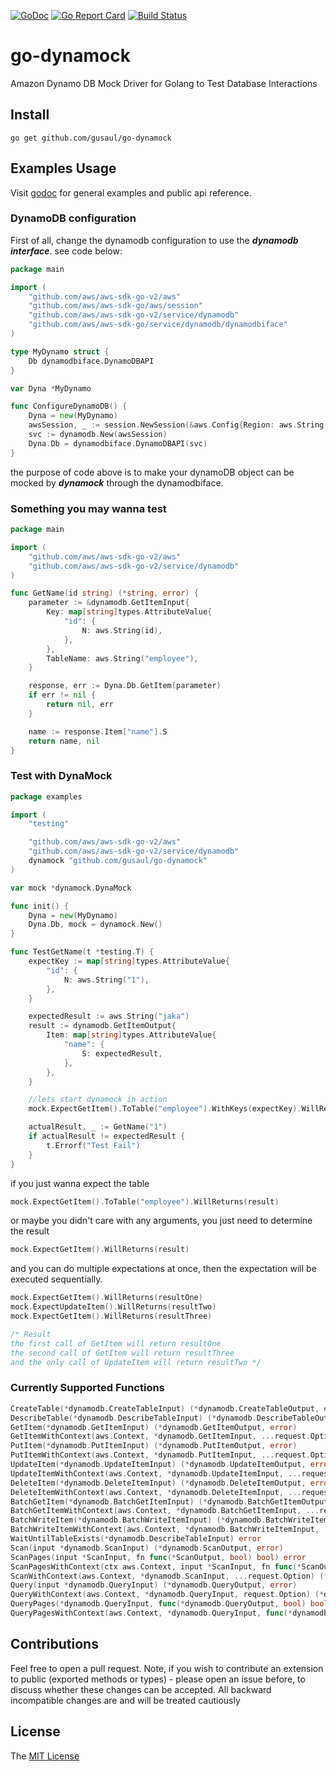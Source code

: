 [![GoDoc](https://godoc.org/github.com/gusaul/go-dynamock?status.png)](https://godoc.org/github.com/gusaul/go-dynamock) [![Go Report Card](https://goreportcard.com/badge/github.com/gusaul/go-dynamock)](https://goreportcard.com/report/github.com/gusaul/go-dynamock) [![Build Status](https://travis-ci.com/gusaul/go-dynamock.svg?branch=master)](https://travis-ci.com/gusaul/go-dynamock)
# go-dynamock
Amazon Dynamo DB Mock Driver for Golang to Test Database Interactions

## Install
```
go get github.com/gusaul/go-dynamock
```

## Examples Usage
Visit [godoc](https://godoc.org/github.com/gusaul/go-dynamock) for general examples and public api reference.

### DynamoDB configuration
First of all, change the dynamodb configuration to use the ***dynamodb interface***. see code below:
``` go
package main

import (
    "github.com/aws/aws-sdk-go-v2/aws"
    "github.com/aws/aws-sdk-go/aws/session"
    "github.com/aws/aws-sdk-go-v2/service/dynamodb"
    "github.com/aws/aws-sdk-go/service/dynamodb/dynamodbiface"
)

type MyDynamo struct {
    Db dynamodbiface.DynamoDBAPI
}

var Dyna *MyDynamo

func ConfigureDynamoDB() {
	Dyna = new(MyDynamo)
	awsSession, _ := session.NewSession(&aws.Config{Region: aws.String("ap-southeast-2")})
	svc := dynamodb.New(awsSession)
	Dyna.Db = dynamodbiface.DynamoDBAPI(svc)
}
```
the purpose of code above is to make your dynamoDB object can be mocked by ***dynamock*** through the dynamodbiface.

### Something you may wanna test
``` go
package main

import (
    "github.com/aws/aws-sdk-go-v2/aws"
    "github.com/aws/aws-sdk-go-v2/service/dynamodb"
)

func GetName(id string) (*string, error) {
	parameter := &dynamodb.GetItemInput{
		Key: map[string]types.AttributeValue{
			"id": {
				N: aws.String(id),
			},
		},
		TableName: aws.String("employee"),
	}

	response, err := Dyna.Db.GetItem(parameter)
	if err != nil {
		return nil, err
	}

	name := response.Item["name"].S
	return name, nil
}
```

### Test with DynaMock
``` go
package examples

import (
	"testing"

	"github.com/aws/aws-sdk-go-v2/aws"
	"github.com/aws/aws-sdk-go-v2/service/dynamodb"
	dynamock "github.com/gusaul/go-dynamock"
)

var mock *dynamock.DynaMock

func init() {
	Dyna = new(MyDynamo)
	Dyna.Db, mock = dynamock.New()
}

func TestGetName(t *testing.T) {
	expectKey := map[string]types.AttributeValue{
		"id": {
			N: aws.String("1"),
		},
	}

	expectedResult := aws.String("jaka")
	result := dynamodb.GetItemOutput{
		Item: map[string]types.AttributeValue{
			"name": {
				S: expectedResult,
			},
		},
	}

	//lets start dynamock in action
	mock.ExpectGetItem().ToTable("employee").WithKeys(expectKey).WillReturns(result)

	actualResult, _ := GetName("1")
	if actualResult != expectedResult {
		t.Errorf("Test Fail")
	}
}
```
if you just wanna expect the table
``` go
mock.ExpectGetItem().ToTable("employee").WillReturns(result)
```
or maybe you didn't care with any arguments, you just need to determine the result
``` go
mock.ExpectGetItem().WillReturns(result)
```
and you can do multiple expectations at once, then the expectation will be executed sequentially.
``` go
mock.ExpectGetItem().WillReturns(resultOne)
mock.ExpectUpdateItem().WillReturns(resultTwo)
mock.ExpectGetItem().WillReturns(resultThree)

/* Result
the first call of GetItem will return resultOne
the second call of GetItem will return resultThree
and the only call of UpdateItem will return resultTwo */
```
### Currently Supported Functions
``` go
CreateTable(*dynamodb.CreateTableInput) (*dynamodb.CreateTableOutput, error)
DescribeTable(*dynamodb.DescribeTableInput) (*dynamodb.DescribeTableOutput, error)
GetItem(*dynamodb.GetItemInput) (*dynamodb.GetItemOutput, error)
GetItemWithContext(aws.Context, *dynamodb.GetItemInput, ...request.Option) (*dynamodb.GetItemOutput, error)
PutItem(*dynamodb.PutItemInput) (*dynamodb.PutItemOutput, error)
PutItemWithContext(aws.Context, *dynamodb.PutItemInput, ...request.Option) (*dynamodb.PutItemOutput, error)
UpdateItem(*dynamodb.UpdateItemInput) (*dynamodb.UpdateItemOutput, error)
UpdateItemWithContext(aws.Context, *dynamodb.UpdateItemInput, ...request.Option) (*dynamodb.UpdateItemOutput, error)
DeleteItem(*dynamodb.DeleteItemInput) (*dynamodb.DeleteItemOutput, error)
DeleteItemWithContext(aws.Context, *dynamodb.DeleteItemInput, ...request.Option) (*dynamodb.DeleteItemOutput, error)
BatchGetItem(*dynamodb.BatchGetItemInput) (*dynamodb.BatchGetItemOutput, error)
BatchGetItemWithContext(aws.Context, *dynamodb.BatchGetItemInput, ...request.Option) (*dynamodb.BatchGetItemOutput, error)
BatchWriteItem(*dynamodb.BatchWriteItemInput) (*dynamodb.BatchWriteItemOutput, error)
BatchWriteItemWithContext(aws.Context, *dynamodb.BatchWriteItemInput, ...request.Option) (*dynamodb.BatchWriteItemOutput, error)
WaitUntilTableExists(*dynamodb.DescribeTableInput) error
Scan(input *dynamodb.ScanInput) (*dynamodb.ScanOutput, error)
ScanPages(input *ScanInput, fn func(*ScanOutput, bool) bool) error
ScanPagesWithContext(ctx aws.Context, input *ScanInput, fn func(*ScanOutput, bool) bool, opts ...request.Option) error
ScanWithContext(aws.Context, *dynamodb.ScanInput, ...request.Option) (*dynamodb.ScanOutput, error)
Query(input *dynamodb.QueryInput) (*dynamodb.QueryOutput, error)
QueryWithContext(aws.Context, *dynamodb.QueryInput, request.Option) (*dynamodb.QueryOutput, error)
QueryPages(*dynamodb.QueryInput, func(*dynamodb.QueryOutput, bool) bool) error
QueryPagesWithContext(aws.Context, *dynamodb.QueryInput, func(*dynamodb.QueryOutput, bool) bool, ...request.Option) error
```
## Contributions

Feel free to open a pull request. Note, if you wish to contribute an extension to public (exported methods or types) -
please open an issue before, to discuss whether these changes can be accepted. All backward incompatible changes are
and will be treated cautiously

## License

The [MIT License](https://github.com/gusaul/go-dynamock/blob/master/LICENSE)
